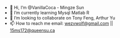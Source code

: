- 👋 Hi, I’m @VanillaCoca - Mingze Sun
- 🌱 I’m currently learning Mysql Matlab R
- 💞️ I’m looking to collaborate on Tony Feng, Arthur Yu
- 📫 How to reach me email: wezvwolf@gmail.com || 15ms172@queensu.ca

<!---
VanillaCoca/VanillaCoca is a ✨ special ✨ repository because its `README.md` (this file) appears on your GitHub profile.
You can click the Preview link to take a look at your changes.
--->
